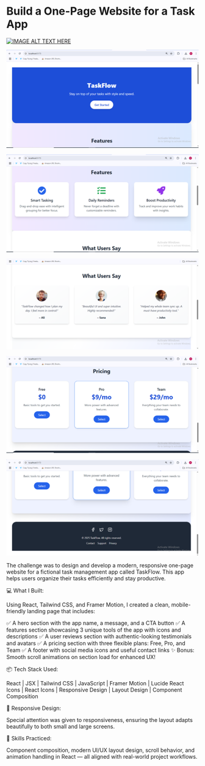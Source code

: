 #  Build a One-Page Website for a Task App
[![IMAGE ALT TEXT HERE](https://www.linkedin.com/embed/feed/update/urn:li:ugcPost:7351882624249864193?compact=1)](https://www.linkedin.com/embed/feed/update/urn:li:ugcPost:7351882624249864193?compact=1)


![image alt](https://github.com/Muzammil-khan-uni/One-Page-Website-for-a-Task-App/blob/main/Output%20SS/SS1.png)

![image alt](https://github.com/Muzammil-khan-uni/One-Page-Website-for-a-Task-App/blob/main/Output%20SS/SS2.png)

![image alt](https://github.com/Muzammil-khan-uni/One-Page-Website-for-a-Task-App/blob/main/Output%20SS/SS3.png)

![image alt](https://github.com/Muzammil-khan-uni/One-Page-Website-for-a-Task-App/blob/main/Output%20SS/SS4.png)

![image alt](https://github.com/Muzammil-khan-uni/One-Page-Website-for-a-Task-App/blob/main/Output%20SS/SS5.png)

The challenge was to design and develop a modern, responsive one-page website for a fictional task management app called TaskFlow. This app helps users organize their tasks efficiently and stay productive.

💻 What I Built:

Using React, Tailwind CSS, and Framer Motion, I created a clean, mobile-friendly landing page that includes:

✅ A hero section with the app name, a message, and a CTA button
✅ A features section showcasing 3 unique tools of the app with icons and descriptions
✅ A user reviews section with authentic-looking testimonials and avatars
✅ A pricing section with three flexible plans: Free, Pro, and Team
✅ A footer with social media icons and useful contact links
✨ Bonus: Smooth scroll animations on section load for enhanced UX!

📦 Tech Stack Used:

React | JSX | Tailwind CSS | JavaScript | Framer Motion | Lucide React Icons | React Icons | Responsive Design | Layout Design | Component Composition

📱 Responsive Design:

Special attention was given to responsiveness, ensuring the layout adapts beautifully to both small and large screens.

🧠 Skills Practiced:

Component composition, modern UI/UX layout design, scroll behavior, and animation handling in React — all aligned with real-world project workflows.
